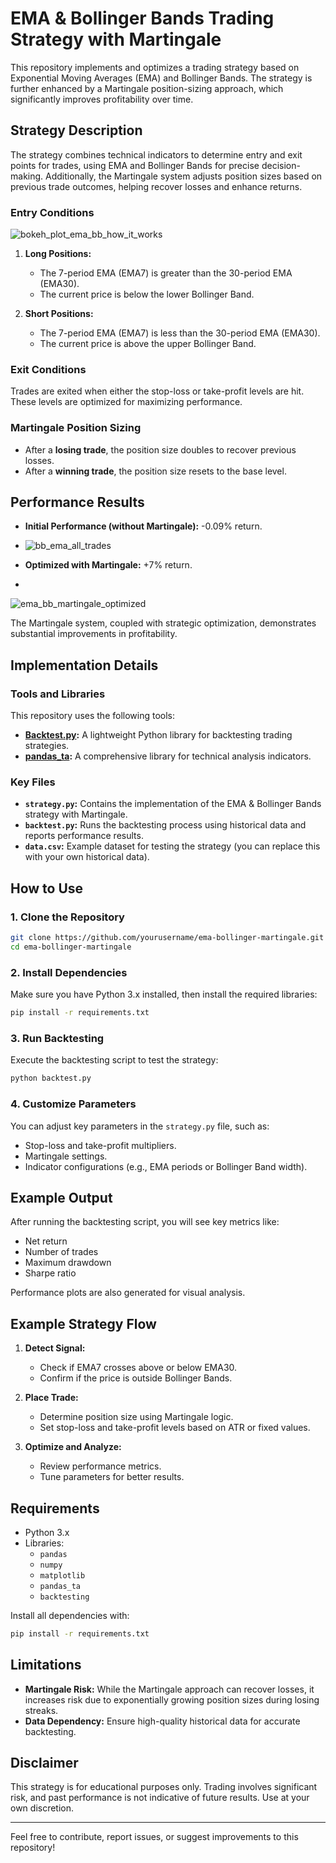 # EMA & Bollinger Bands Trading Strategy with Martingale

This repository implements and optimizes a trading strategy based on Exponential Moving Averages (EMA) and Bollinger Bands. The strategy is further enhanced by a Martingale position-sizing approach, which significantly improves profitability over time.

## Strategy Description

The strategy combines technical indicators to determine entry and exit points for trades, using EMA and Bollinger Bands for precise decision-making. Additionally, the Martingale system adjusts position sizes based on previous trade outcomes, helping recover losses and enhance returns.

### Entry Conditions
![bokeh_plot_ema_bb_how_it_works](https://github.com/user-attachments/assets/af6e4908-a00c-493f-b488-9b93d25055e5)

1. **Long Positions:**
   - The 7-period EMA (EMA7) is greater than the 30-period EMA (EMA30).
   - The current price is below the lower Bollinger Band.

2. **Short Positions:**
   - The 7-period EMA (EMA7) is less than the 30-period EMA (EMA30).
   - The current price is above the upper Bollinger Band.

### Exit Conditions
Trades are exited when either the stop-loss or take-profit levels are hit. These levels are optimized for maximizing performance.

### Martingale Position Sizing
- After a **losing trade**, the position size doubles to recover previous losses.
- After a **winning trade**, the position size resets to the base level.

## Performance Results

- **Initial Performance (without Martingale):** -0.09% return.
- ![bb_ema_all_trades](https://github.com/user-attachments/assets/146ad65c-b0b2-4f76-8b75-76763d0612bd)

- **Optimized with Martingale:** +7% return.
- 
![ema_bb_martingale_optimized](https://github.com/user-attachments/assets/aea7020e-d3c5-4991-a395-6cdfbdec03ee)

The Martingale system, coupled with strategic optimization, demonstrates substantial improvements in profitability.

## Implementation Details

### Tools and Libraries
This repository uses the following tools:
- **[Backtest.py](https://kernc.github.io/backtesting.py/):** A lightweight Python library for backtesting trading strategies.
- **[pandas_ta](https://github.com/twopirllc/pandas-ta):** A comprehensive library for technical analysis indicators.

### Key Files
- **`strategy.py`:** Contains the implementation of the EMA & Bollinger Bands strategy with Martingale.
- **`backtest.py`:** Runs the backtesting process using historical data and reports performance results.
- **`data.csv`:** Example dataset for testing the strategy (you can replace this with your own historical data).

## How to Use

### 1. Clone the Repository
```bash
git clone https://github.com/yourusername/ema-bollinger-martingale.git
cd ema-bollinger-martingale
```

### 2. Install Dependencies
Make sure you have Python 3.x installed, then install the required libraries:
```bash
pip install -r requirements.txt
```

### 3. Run Backtesting
Execute the backtesting script to test the strategy:
```bash
python backtest.py
```

### 4. Customize Parameters
You can adjust key parameters in the `strategy.py` file, such as:
- Stop-loss and take-profit multipliers.
- Martingale settings.
- Indicator configurations (e.g., EMA periods or Bollinger Band width).

## Example Output
After running the backtesting script, you will see key metrics like:
- Net return
- Number of trades
- Maximum drawdown
- Sharpe ratio

Performance plots are also generated for visual analysis.

## Example Strategy Flow
1. **Detect Signal:**
   - Check if EMA7 crosses above or below EMA30.
   - Confirm if the price is outside Bollinger Bands.

2. **Place Trade:**
   - Determine position size using Martingale logic.
   - Set stop-loss and take-profit levels based on ATR or fixed values.

3. **Optimize and Analyze:**
   - Review performance metrics.
   - Tune parameters for better results.

## Requirements
- Python 3.x
- Libraries:
  - `pandas`
  - `numpy`
  - `matplotlib`
  - `pandas_ta`
  - `backtesting`

Install all dependencies with:
```bash
pip install -r requirements.txt
```

## Limitations
- **Martingale Risk:** While the Martingale approach can recover losses, it increases risk due to exponentially growing position sizes during losing streaks.
- **Data Dependency:** Ensure high-quality historical data for accurate backtesting.

## Disclaimer
This strategy is for educational purposes only. Trading involves significant risk, and past performance is not indicative of future results. Use at your own discretion.

---

Feel free to contribute, report issues, or suggest improvements to this repository!

